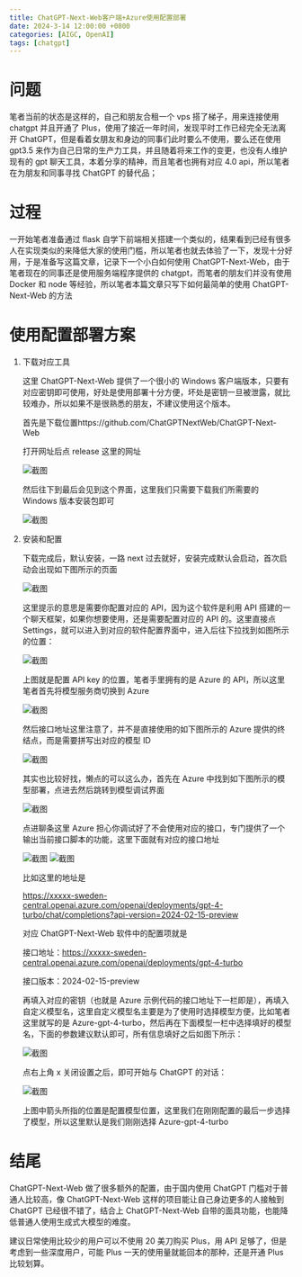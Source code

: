 ```yaml
---
title: ChatGPT-Next-Web客户端+Azure使用配置部署
date: 2024-3-14 12:00:00 +0800
categories: [AIGC, OpenAI]
tags: [chatgpt]
---
```


# 问题

笔者当前的状态是这样的，自己和朋友合租一个 vps 搭了梯子，用来连接使用 chatgpt 并且开通了 Plus，使用了接近一年时间，发现平时工作已经完全无法离开 ChatGPT，但是看着女朋友和身边的同事们此时要么不使用，要么还在使用 gpt3.5 来作为自己日常的生产力工具，并且随着将来工作的变更，也没有人维护现有的 gpt 聊天工具，本着分享的精神，而且笔者也拥有对应 4.0 api，所以笔者在为朋友和同事寻找 ChatGPT 的替代品；

# 过程

一开始笔者准备通过 flask 自学下前端相关搭建一个类似的，结果看到已经有很多人在实现类似的来降低大家的使用门槛，所以笔者也就去体验了一下，发现十分好用，于是准备写这篇文章，记录下一个小白如何使用 ChatGPT-Next-Web，由于笔者现在的同事还是使用服务端程序提供的 chatgpt，而笔者的朋友们并没有使用 Docker 和 node 等经验，所以笔者本篇文章只写下如何最简单的使用 ChatGPT-Next-Web 的方法

# 使用配置部署方案

1. 下载对应工具

    这里 ChatGPT-Next-Web 提供了一个很小的 Windows 客户端版本，只要有对应密钥即可使用，好处是使用部署十分方便，坏处是密钥一旦被泄露，就比较难办，所以如果不是很熟悉的朋友，不建议使用这个版本。

    首先是下载位置https://github.com/ChatGPTNextWeb/ChatGPT-Next-Web

    打开网址后点 release 这里的网址

    ![截图](/assets/image/2024/3/20240316185645.png)

    然后往下到最后会见到这个界面，这里我们只需要下载我们所需要的 Windows 版本安装包即可

    ![截图](/assets/image/2024/3/20240316185850.png)

2. 安装和配置

    下载完成后，默认安装，一路 next 过去就好，安装完成默认会启动，首次启动会出现如下图所示的页面

    ![截图](/assets/image/2024/3/20240316190359.png)

    这里提示的意思是需要你配置对应的 API，因为这个软件是利用 API 搭建的一个聊天框架，如果你想要使用，还是需要配置对应的 API 的。这里直接点 Settings，就可以进入到对应的软件配置界面中，进入后往下拉找到如图所示的位置：

    ![截图](/assets/image/2024/3/20240316190820.png)

    上图就是配置 API key 的位置，笔者手里拥有的是 Azure 的 API，所以这里笔者首先将模型服务商切换到 Azure

    ![截图](/assets/image/2024/3/20240316191017.png)

    然后接口地址这里注意了，并不是直接使用的如下图所示的 Azure 提供的终结点，而是需要拼写出对应的模型 ID

    ![截图](/assets/image/2024/3/20240316191308.png)

    其实也比较好找，懒点的可以这么办，首先在 Azure 中找到如下图所示的模型部署，点进去然后跳转到模型调试界面

    ![截图](/assets/image/2024/3/20240316191503.png)

    点进聊条这里 Azure 担心你调试好了不会使用对应的接口，专门提供了一个输出当前接口脚本的功能，这里下面就有对应的接口地址

    ![截图](/assets/image/2024/3/20240316191820.png)
    ![截图](/assets/image/2024/3/20240316192019.png)

    比如这里的地址是

    https://xxxxx-sweden-central.openai.azure.com/openai/deployments/gpt-4-turbo/chat/completions?api-version=2024-02-15-preview

    对应 ChatGPT-Next-Web 软件中的配置项就是

    接口地址：https://xxxxx-sweden-central.openai.azure.com/openai/deployments/gpt-4-turbo

    接口版本：2024-02-15-preview

    再填入对应的密钥（也就是 Azure 示例代码的接口地址下一栏即是），再填入自定义模型名，这里自定义模型名主要是为了使用时选择模型方便，比如笔者这里就写的是 Azure-gpt-4-turbo，然后再在下面模型一栏中选择填好的模型名，下面的参数建议默认即可，所有信息填好之后如图下所示：

    ![截图](/assets/image/2024/3/20240316192919.png)

    点右上角 x 关闭设置之后，即可开始与 ChatGPT 的对话：

    ![截图](/assets/image/2024/3/20240316193414.png)

    上图中箭头所指的位置是配置模型位置，这里我们在刚刚配置的最后一步选择了模型，所以这里默认是我们刚刚选择 Azure-gpt-4-turbo

# 结尾

ChatGPT-Next-Web 做了很多额外的配置，由于国内使用 ChatGPT 门槛对于普通人比较高，像 ChatGPT-Next-Web 这样的项目能让自己身边更多的人接触到 ChatGPT 已经很不错了，结合上 ChatGPT-Next-Web 自带的面具功能，也能降低普通人使用生成式大模型的难度。

建议日常使用比较少的用户可以不使用 20 美刀购买 Plus，用 API 足够了，但是考虑到一些深度用户，可能 Plus 一天的使用量就能回本的那种，还是开通 Plus 比较划算。
